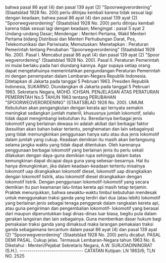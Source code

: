 bahwa pasal 86 ayat (4) dan pasal 139 ayat (2) "Spoorwegverordening" (Staatsblad 1928 No. 200) perlu ditinjau kembali karena tidak sesuai lagi dengan keadaan; bahwa pasal 86 ayat (4) dan pasal 139 ayat (2) "Spoorwegverordening" (Staatsblad 1928 No. 200) perlu ditinjau kembali karena tidak sesuai lagi dengan keadaan;
Mengingat :
 pasal 5 ayat 2 Undang-undang Dasar; Mendengar : Menteri Pertama, Wakil Menteri Pertama bidang Distribusi dan Menteri Perhubungan Darat, Pos, Telekomunikasi dan Pariwisata; Memutuskan: Menetapkan : Peraturan Pemerintah tentang Perubahan "Spoorwegverordening" (Staatsblad 1928 No. 200). Pasal I. Mencabut pasal 86 ayat (4) dan pasal 139 ayat (2) "Spoor wegverordening" (Staatsblad 1928 No. 200). Pasal II. Peraturan Pemerintah ini mulai berlaku pada hari diundang kannya. Agar supaya setiap orang dapat mengetahuinya memerintahkan pengundangan Peraturan Pemerintah ini dengan penempatan dalam Lembaran-Negara Republik Indonesia. Ditetapkan di Jakarta pada tanggal 5 Pebruari 1963. Presiden Republik Indonesia, SUKARNO. Diundangkan di Jakarta pada tanggal 5 Pebruari 1963. Sekretaris Negara, MOHD. ICHSAN. PENJELASAN ATAS PERATURAN PEMERINTAH No.5 TAHUN 1963 tentang PERUBAHAN "SPOORWEGVERORDENING" (STAATSBLAD 1928 No. 200). UMUM. Kebutuhan akan pengangkutan dengan kerata api ternyata semakin meningkat sedangkan jumlah materiil, khususnya jumlah lokomotif, selalu tidak dapat mengimbangi kebutuhan itu. Beredarnya berbagai jenis lokomotif yang berlainan dewasa ini adalah akibat dari berbagai faktor (kesulitan akan bahan bakar tertentu, penghematan dan lain sebagainya) yang tidak memungkinkan penggunaan hanya satu atau dua jenis lokomotif dalam jumlah yang cukup. Keadaan demikian itu masih akan berlangsung selama jangka waktu yang tidak dapat ditentukan. Oleh karenanya penggunaan berbagai lokomotif yang berlainan jenis itu perlu sekali dilakukan dengan daya-guna demikian rupa sehingga dalam batas kemungkinan dapat dicapai daya guna yang sebesar-besarnya. Hal itu hanya dimungkinkan, jika dalam keadaan-keadaan tertentu misalnya lokomotif uap dirangkaikan lokomotif diesel, lokomotif uap dirangkaikan dengan lokomotif listrik, atau lokomotif diesel dirangkaikan dengan lokomotif listrik. Dengan penggunaan lokomotif-lokomotif yang secara demikian itu pun keamanan lalu-lintas kereta api masih tetap terjamin. Praktek menunjukkan, bahwa sewaktu-waktu timbul kebutuhan mendesak untuk menggunakan traksi ganda yang terdiri dari dua (atau lebih) lokomotif yang berlainan jenis sebagai tenaga penggerak dalam rangkaian kereta api, atau guna pengiriman dan pengembalian lokomotif- lokomotif yang berasal dari maupun diperuntukkan bagi dinas-dinas luar biasa, begitu pula dalam gerakan langsiran dan lain sebagainya. Guna memberikan dasar hukum bagi pemakaian traksi ganda yang dimaksud maka larangan pemakaian traksi ganda sebagaimana tercantum dalam pasal 86 ayat (4) dan pasal 139 ayat (2) "Spoorwegverordening" (Staatsblad 1928 No. 200) perlu dicabut. PASAL DEMI PASAL. Cukup jelas. Termasuk Lembaran-Negara tahun 1963 No. 6. Diketahui : Menteri/Pejabat Sekretaris Negara, A.W. SURJOADININGRAT (S.H.). -------------------------------- CATATAN Kutipan: LN 1963/6; TLN NO. 2525
